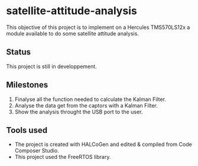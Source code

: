 # satellite-attitude-analysis

This objective of this project is to implement on a Hercules TMS570LS12x a module available to do some satellite attitude analysis.

## Status
This project is still in developpement.

## Milestones
1.  Finalyse all the function needed to calculate the Kalman Filter.
2.  Analyse the data get from the captors with a Kalman Filter.
3.  Show the analysis throught the USB port to the user.

## Tools used 
-  The project is created with HALCoGen and edited & compiled from Code Composer Studio. 
-  This project used the FreeRTOS library.
